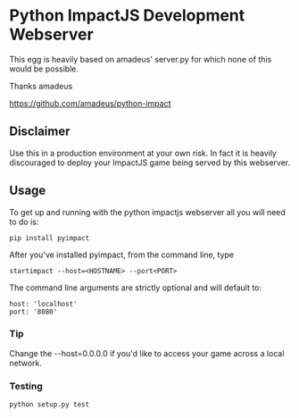 # Python ImpactJS Development Webserver

This egg is heavily based on amadeus' server.py for which none of this would be possible.

Thanks amadeus

https://github.com/amadeus/python-impact

## Disclaimer

Use this in a production environment at your own risk.  In fact it is heavily discouraged to deploy
your ImpactJS game being served by this webserver.

## Usage

To get up and running with the python impactjs webserver all you will need to do is:

    pip install pyimpact

After you've installed pyimpact, from the command line, type

    startimpact --host=<HOSTNAME> --port<PORT>

The command line arguments are strictly optional and will default to:

    host: 'localhost'
    port: '8080'

### Tip

Change the --host=0.0.0.0 if you'd like to access your game across a local network.

### Testing

`python setup.py test`
